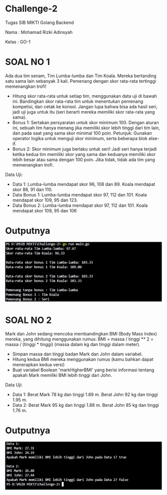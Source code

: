 # Challenge-2
Tugas SIB MIKTI Golang Backend

Nama : Mohamad Rizki Adinsyah

Kelas : GO-1

# SOAL NO 1

Ada dua tim senam, Tim Lumba-lumba dan Tim Koala. Mereka bertanding satu sama lain sebanyak 3 kali. Pemenang dengan skor rata-rata tertinggi memenangkan trofi!

- Hitung skor rata-rata untuk setiap tim, menggunakan data uji di bawah ini.
Bandingkan skor rata-rata tim untuk menentukan pemenang kompetisi, dan cetak ke konsol. Jangan lupa bahwa bisa ada hasil seri, jadi uji juga untuk itu (seri berarti mereka memiliki skor rata-rata yang sama).
- Bonus 1: Sertakan persyaratan untuk skor minimum 100. Dengan aturan ini, sebuah tim hanya menang jika memiliki skor lebih tinggi dari tim lain, dan pada saat yang sama skor minimal 100 poin. Petunjuk: Gunakan operator logika untuk menguji skor minimum, serta beberapa blok else-if.
- Bonus 2: Skor minimum juga berlaku untuk seri! Jadi seri hanya terjadi ketika kedua tim memiliki skor yang sama dan keduanya memiliki skor lebih besar atau sama dengan 100 poin. Jika tidak, tidak ada tim yang memenangkan trofi.

Data Uji:

- Data 1: Lumba-lumba mendapat skor 96, 108 dan 89. Koala mendapat skor 88, 91 dan 110.
- Data Bonus 1: Lumba-lumba mendapat skor 97, 112 dan 101. Koala mendapat skor 109, 95 dan 123.
- Data Bonus 2: Lumba-lumba mendapat skor 97, 112 dan 101. Koala mendapat skor 109, 95 dan 106


# Outputnya

![img 1](Gambar-output/output_no1.jpg)

# SOAL NO 2

Mark dan John sedang mencoba membandingkan BMI (Body Mass Index) mereka, yang dihitung menggunakan rumus: BMI = massa / tinggi ** 2 = massa / (tinggi * tinggi) (massa dalam kg dan tinggi dalam meter).

- Simpan massa dan tinggi badan Mark dan John dalam variabel.
- Hitung kedua BMI mereka menggunakan rumus (kamu bahkan dapat menerapkan kedua versi)
- Buat variabel Boolean 'markHigherBMI' yang berisi informasi tentang apakah Mark memiliki BMI lebih tinggi dari John.

Data Uji:
- Data 1: Berat Mark 78 kg dan tinggi 1.69 m. Berat John 92 kg dan tinggi 1.95 m.
- Data 2: Berat Mark 95 kg dan tinggi 1.88 m. Berat John 85 kg dan tinggi 1.76 m.


# Outputnya

![img 2](Gambar-output/output_no2.jpg)
